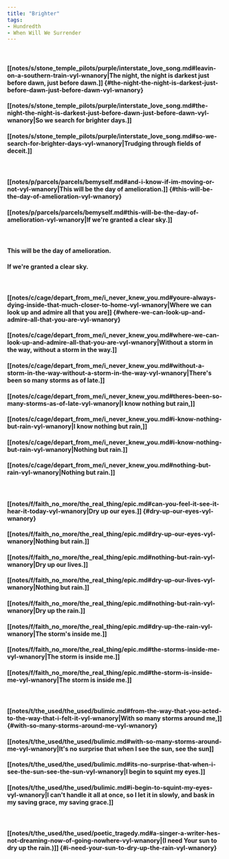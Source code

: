 ```yaml
---
title: "Brighter"
tags:
- Hundredth
- When Will We Surrender
---
```

&nbsp;
#### [[notes/s/stone_temple_pilots/purple/interstate_love_song.md#leavin-on-a-southern-train-vyl-wnanory|The night, the night is darkest just before dawn, just before dawn.]] {#the-night-the-night-is-darkest-just-before-dawn-just-before-dawn-vyl-wnanory}
#### [[notes/s/stone_temple_pilots/purple/interstate_love_song.md#the-night-the-night-is-darkest-just-before-dawn-just-before-dawn-vyl-wnanory|So we search for brighter days.]]
#### [[notes/s/stone_temple_pilots/purple/interstate_love_song.md#so-we-search-for-brighter-days-vyl-wnanory|Trudging through fields of deceit.]]
&nbsp;
#### [[notes/p/parcels/parcels/bemyself.md#and-i-know-if-im-moving-or-not-vyl-wnanory|This will be the day of amelioration.]] {#this-will-be-the-day-of-amelioration-vyl-wnanory}
#### [[notes/p/parcels/parcels/bemyself.md#this-will-be-the-day-of-amelioration-vyl-wnanory|If we're granted a clear sky.]]
&nbsp;
#### This will be the day of amelioration.
#### If we're granted a clear sky.
&nbsp;
#### [[notes/c/cage/depart_from_me/i_never_knew_you.md#youre-always-dying-inside-that-much-closer-to-home-vyl-wnanory|Where we can look up and admire all that you are]] {#where-we-can-look-up-and-admire-all-that-you-are-vyl-wnanory}
#### [[notes/c/cage/depart_from_me/i_never_knew_you.md#where-we-can-look-up-and-admire-all-that-you-are-vyl-wnanory|Without a storm in the way, without a storm in the way.]]
#### [[notes/c/cage/depart_from_me/i_never_knew_you.md#without-a-storm-in-the-way-without-a-storm-in-the-way-vyl-wnanory|There's been so many storms as of late.]]
#### [[notes/c/cage/depart_from_me/i_never_knew_you.md#theres-been-so-many-storms-as-of-late-vyl-wnanory|I know nothing but rain,]]
#### [[notes/c/cage/depart_from_me/i_never_knew_you.md#i-know-nothing-but-rain-vyl-wnanory|I know nothing but rain,]]
#### [[notes/c/cage/depart_from_me/i_never_knew_you.md#i-know-nothing-but-rain-vyl-wnanory|Nothing but rain.]]
#### [[notes/c/cage/depart_from_me/i_never_knew_you.md#nothing-but-rain-vyl-wnanory|Nothing but rain.]]
&nbsp;
#### [[notes/f/faith_no_more/the_real_thing/epic.md#can-you-feel-it-see-it-hear-it-today-vyl-wnanory|Dry up our eyes.]] {#dry-up-our-eyes-vyl-wnanory}
#### [[notes/f/faith_no_more/the_real_thing/epic.md#dry-up-our-eyes-vyl-wnanory|Nothing but rain.]]
#### [[notes/f/faith_no_more/the_real_thing/epic.md#nothing-but-rain-vyl-wnanory|Dry up our lives.]]
#### [[notes/f/faith_no_more/the_real_thing/epic.md#dry-up-our-lives-vyl-wnanory|Nothing but rain.]]
#### [[notes/f/faith_no_more/the_real_thing/epic.md#nothing-but-rain-vyl-wnanory|Dry up the rain.]]
#### [[notes/f/faith_no_more/the_real_thing/epic.md#dry-up-the-rain-vyl-wnanory|The storm's inside me.]]
#### [[notes/f/faith_no_more/the_real_thing/epic.md#the-storms-inside-me-vyl-wnanory|The storm is inside me.]]
#### [[notes/f/faith_no_more/the_real_thing/epic.md#the-storm-is-inside-me-vyl-wnanory|The storm is inside me.]]
&nbsp;
#### [[notes/t/the_used/the_used/bulimic.md#from-the-way-that-you-acted-to-the-way-that-i-felt-it-vyl-wnanory|With so many storms around me,]] {#with-so-many-storms-around-me-vyl-wnanory}
#### [[notes/t/the_used/the_used/bulimic.md#with-so-many-storms-around-me-vyl-wnanory|It's no surprise that when I see the sun, see the sun]]
#### [[notes/t/the_used/the_used/bulimic.md#its-no-surprise-that-when-i-see-the-sun-see-the-sun-vyl-wnanory|I begin to squint my eyes.]]
#### [[notes/t/the_used/the_used/bulimic.md#i-begin-to-squint-my-eyes-vyl-wnanory|I can't handle it all at once, so I let it in slowly, and bask in my saving grace, my saving grace.]]
&nbsp;
#### [[notes/t/the_used/the_used/poetic_tragedy.md#a-singer-a-writer-hes-not-dreaming-now-of-going-nowhere-vyl-wnanory|(I need Your sun to dry up the rain.)]] {#i-need-your-sun-to-dry-up-the-rain-vyl-wnanory}

